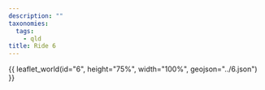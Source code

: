 ```yaml
---
description: ""
taxonomies:
  tags:
    - qld
title: Ride 6
---
```


{{ leaflet_world(id="6", height="75%", width="100%", geojson="../6.json") }}
